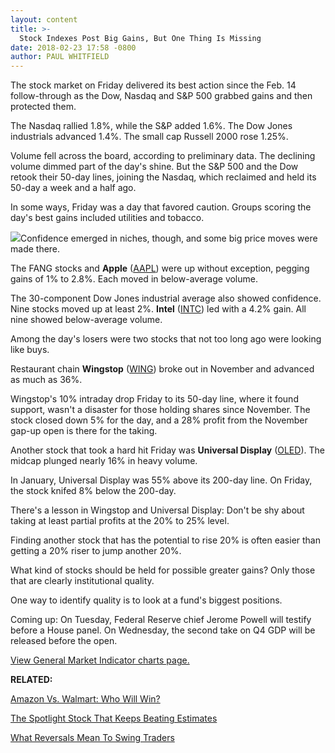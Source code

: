 ```yaml
---
layout: content
title: >-
  Stock Indexes Post Big Gains, But One Thing Is Missing
date: 2018-02-23 17:58 -0800
author: PAUL WHITFIELD
---
```






The stock market on Friday delivered its best action since the Feb. 14 follow-through as the Dow, Nasdaq and S&P 500 grabbed gains and then protected them.




 The Nasdaq rallied 1.8%, while the S&P added 1.6%. The Dow Jones industrials advanced 1.4%. The small cap Russell 2000 rose 1.25%.


Volume fell across the board, according to preliminary data. The declining volume dimmed part of the day's shine. But the S&P 500 and the Dow retook their 50-day lines, joining the Nasdaq, which reclaimed and held its 50-day a week and a half ago.


In some ways, Friday was a day that favored caution. Groups scoring the day's best gains included utilities and tobacco.


![](https://www.investors.com/wp-content/uploads/2018/02/MP022318-241x300.png)Confidence emerged in niches, though, and some big price moves were made there.


The FANG stocks and **Apple** ([AAPL](https://research.investors.com/quote.aspx?symbol=AAPL)) were up without exception, pegging gains of 1% to 2.8%. Each moved in below-average volume.


The 30-component Dow Jones industrial average also showed confidence. Nine stocks moved up at least 2%. **Intel** ([INTC](https://research.investors.com/quote.aspx?symbol=INTC)) led with a 4.2% gain. All nine showed below-average volume.


Among the day's losers were two stocks that not too long ago were looking like buys.


Restaurant chain **Wingstop** ([WING](https://research.investors.com/quote.aspx?symbol=WING)) broke out in November and advanced as much as 36%.


Wingstop's 10% intraday drop Friday to its 50-day line, where it found support, wasn't a disaster for those holding shares since November. The stock closed down 5% for the day, and a 28% profit from the November gap-up open is there for the taking.


Another stock that took a hard hit Friday was **Universal Display** ([OLED](https://research.investors.com/quote.aspx?symbol=OLED)). The midcap plunged nearly 16% in heavy volume.


In January, Universal Display was 55% above its 200-day line. On Friday, the stock knifed 8% below the 200-day.


There's a lesson in Wingstop and Universal Display: Don't be shy about taking at least partial profits at the 20% to 25% level.


Finding another stock that has the potential to rise 20% is often easier than getting a 20% riser to jump another 20%.


What kind of stocks should be held for possible greater gains? Only those that are clearly institutional quality.


One way to identify quality is to look at a fund's biggest positions.


Coming up: On Tuesday, Federal Reserve chief Jerome Powell will testify before a House panel. On Wednesday, the second take on Q4 GDP will be released before the open.


[View General Market Indicator charts page.](https://www.investors.com/wp-content/uploads/2018/02/GMI_022618.pdf)


**RELATED:**


[Amazon Vs. Walmart: Who Will Win?](https://www.investors.com/news/technology/walmart-vs-amazon-retail-stores-e-commerce/)


[The Spotlight Stock That Keeps Beating Estimates](https://www.investors.com/stock-lists/stock-spotlight/stock-spotlight-name-continues-beat-streets-estimates/)


[What Reversals Mean To Swing Traders](https://www.investors.com/research/swing-trading/what-a-week-of-bearish-reversals-means-for-swing-trades/)




